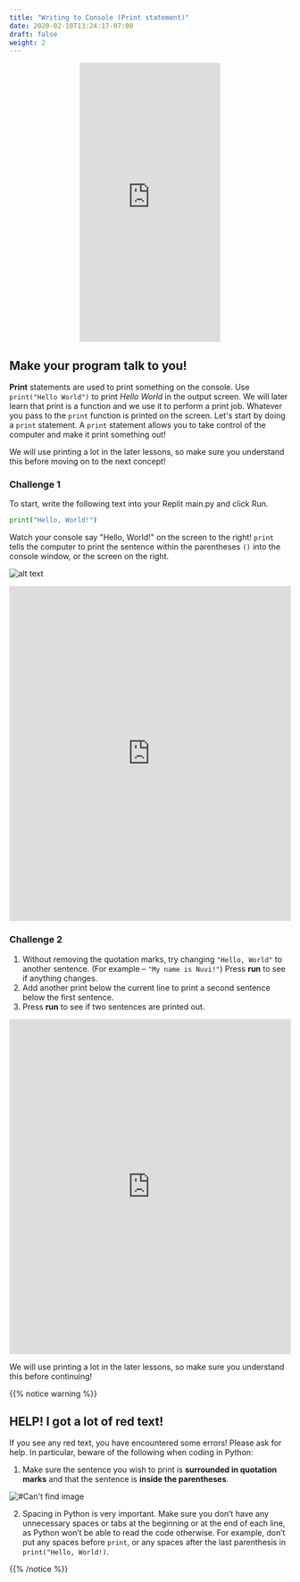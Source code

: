 ```yaml
---
title: "Writing to Console (Print statement)"
date: 2020-02-10T13:24:17-07:00
draft: false
weight: 2
---
```


<p style="text-align: center;"><iframe width="50%" height="500px" src="https://www.youtube.com/embed/NrbQCjlzhYc" frameborder="0" allow="accelerometer; autoplay; clipboard-write; encrypted-media; gyroscope; picture-in-picture" allowfullscreen></iframe></p>

## Make your program talk to you!

**Print** statements are used to print something on the console. Use `print("Hello World")` to print *Hello World* in the output screen. We will later learn that print is a function and we use it to perform a print job. Whatever you pass to the `print` function is printed on the screen.
Let's start by doing a `print` statement. A `print` statement allows you to take control of the computer and make it print something out! 

We will use printing a lot in the later lessons, so make sure you understand this before moving on to the next concept!

### Challenge 1
To start, write the following text into your Replit main.py and click Run.

```python
print("Hello, World!")
```

Watch your console say "Hello, World!" on the screen to the right! `print` tells the computer to print the sentence within the parentheses `()` into the console window, or the screen on the right.

![alt text](../../img/print.png "hello world in python!")

<iframe height="600px" width="100%" src="https://repl.it/@nuevofoundation/Basics-Print?lite=true" scrolling="no" frameborder="no" allowtransparency="true" allowfullscreen="true" sandbox="allow-forms allow-pointer-lock allow-popups allow-same-origin allow-scripts allow-modals"></iframe>


### Challenge 2

1. Without removing the quotation marks, try changing `"Hello, World"` to another sentence. (For example – `"My name is Nuvi!"`) Press **run** to see if anything changes.
2. Add another print below the current line to print a second sentence below the first sentence.
3. Press **run** to see if two sentences are printed out.

<iframe height="600px" width="100%" 
 src="https://repl.it/@nuevofoundation/Basics-Print?lite=true" scrolling="no" frameborder="no" allowtransparency="true" allowfullscreen="true" sandbox="allow-forms allow-pointer-lock allow-popups allow-same-origin allow-scripts allow-modals"></iframe>

We will use printing a lot in the later lessons, so make sure you understand this before continuing!

{{% notice warning %}}

## HELP! I got a lot of red text!

If you see any red text, you have encountered some errors! Please ask for help. In particular, beware of the following when coding in Python:

1. Make sure the sentence you wish to print is **surrounded in quotation marks** and that the sentence is **inside the parentheses**.

![#Can't find image](../../img/redLine.png)

2. Spacing in Python is very important. Make sure you don’t have any unnecessary spaces or tabs at the beginning or at the end of each line, as Python won’t be able to read the code otherwise. For example, don’t put any spaces before `print`, or any spaces after the last parenthesis in `print("Hello, World!)`.

{{% /notice %}}
